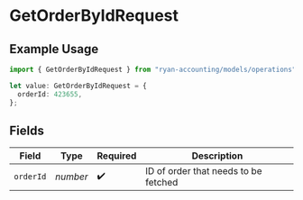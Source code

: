 # GetOrderByIdRequest

## Example Usage

```typescript
import { GetOrderByIdRequest } from "ryan-accounting/models/operations";

let value: GetOrderByIdRequest = {
  orderId: 423655,
};
```

## Fields

| Field                                | Type                                 | Required                             | Description                          |
| ------------------------------------ | ------------------------------------ | ------------------------------------ | ------------------------------------ |
| `orderId`                            | *number*                             | :heavy_check_mark:                   | ID of order that needs to be fetched |